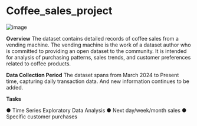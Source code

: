 # Coffee_sales_project
![image](https://github.com/user-attachments/assets/3c939117-df5b-4bf3-a3fa-d8812ae90a0a)

**Overview**
The dataset contains detailed records of coffee sales from a vending machine.
The vending machine is the work of a dataset author who is committed to providing an open dataset to the community.
It is intended for analysis of purchasing patterns, sales trends, and customer preferences related to coffee products.


**Data Collection Period**
The dataset spans from March 2024 to Present time, capturing daily transaction data. And new information continues to be added.
 
 **Tasks**

● Time Series Exploratory Data Analysis
● Next day/week/month sales
● Specific customer purchases


